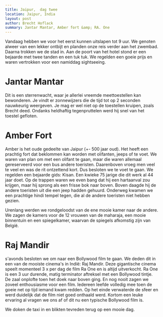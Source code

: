 ```yaml
---
title: Jaipur,  dag twee
location: Jaipur, India
layout: post
author: Brecht Hoflack
summary: Jantar Mantar, Amber fort &amp; RA. One
---
```

Vandaag hebben we voor het eerst kunnen uitslapen tot 9 uur.
We genoten alweer van een lekker ontbijt en planden onze reis verder aan het zwembad.
Daarna trokken we de stad in. Aan de poort van het hotel stond er een bejaarde met twee tanden en een tuk tuk. We regelden een goeie prijs en waren vertrokken voor een namiddag sightseeing.

# Jantar Mantar #
Dit is een sterrenwacht, waar je allerlei vreemde meettoestellen kan bewonderen. Je vindt er zonnewijzers die de tijd tot op 2 seconden nauwkeurig weergeven. Je mag er wel niet op de toestellen kruipen, zoals Brecht deed. Ondanks heldhaftig tegenpruttelen werd hij snel van het toestel gefloten.

# Amber Fort #
Amber is het oude gedeelte van Jaipur (+- 500 jaar oud). Het heeft een prachtig fort dat beklommen kan worden met olifanten, jeeps of te voet.
We waren van plan om met een olifant te gaan, maar die waren allemaal gereserveerd voor een bus andere toeristen. Daarenboven vroeg men veel te veel en was de rit ontzettend kort. Dus besloten we te voet te gaan. We regelden een bejaarde gids: Kisan. Een kwieke 75 jarige die dit werk al 44 jaar doet.
Op de trappen waren we even bang dat hij een hartaanval zou krijgen, maar hij sprong als een frisse bok naar boven. Boven daagde hij de andere toeristen uit die een jeep hadden gehuurd. Onderweg kwamen we een prachtige hindi tempel tegen, die al de andere toeristen niet hebben gezien.

Urenlang werden we rondgeloodst van de ene mooie kamer naar de andere. We zagen de kamers voor de 12 vrouwen van de maharaja, een mooie binnentuin en een spiegelkamer, waarvan de spiegels afkomstig zijn van België.

# Raj Mandir #
s'avonds besloten we om naar een Bollywood film te gaan. We deden dit in een van de mooiste cinema's in Indië: Raj Mandir. Deze gigantische cinema speelt momenteel 3 x per dag de film Ra One en is altijd uitverkocht. Ra One is een 3 uur durende, matig terminator aftreksel met een Bollywood tintje. De zaal onplofte toen het doek naar boven ging. En nog nooit zagen we zoveel enthousiasme voor een film. Iedereen leefde volledig mee toen de goeie net op tijd iemand kwam redden.
Op het einde verwaterde de sfeer en werd duidelijk dat de film niet goed onthaald werd. Kortom een leuke ervaring al vragen we ons af of dit nu een typische Bollywood film is.

We doken de taxi in en blikten tevreden terug op een mooie dag.
